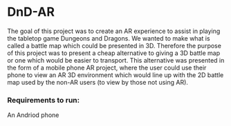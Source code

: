 # DnD-AR
The goal of this project was to create an AR experience to assist in playing the tabletop game Dungeons and Dragons. 
We wanted to make what is called a battle map which could be presented in 3D.
Therefore the purpose of this project was to present a cheap alternative to giving a 3D battle map or one which would be easier to transport. 
This alternative was presented in the form of a mobile phone AR project, where the user could use their phone to view an AR 3D environment which would line up with the 2D battle map used by the non-AR users (to view by those not using AR).

### Requirements to run:
An Andriod phone
